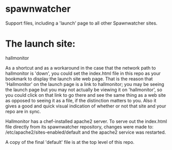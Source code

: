 spawnwatcher
============

Support files, including a 'launch' page to all other Spawnwatcher sites.


The launch site:
===============================
hallmonitor

As a shortcut and as a workaround in the case that the network path to hallmonitor is 'down',
you could set the index.html file in this repo as your bookmark to display the launch 
site web page.  That is the reason that 'Hallmonitor' on the launch page is a link to 
hallmonitor; you may be seeing the launch page but you may not actually be viewing it on 
'hallmonitor', so you could click on that link to go there and see the same thing as a web 
site as opposed to seeing it as a file, if the distinction matters to you.  Also it gives a
good and quick visual indication of whether or not that site and your repo are in sync.

Hallmonitor has a chef-installed apache2 server.
To serve out the index.html file directly from its spawnwatcher repository, changes were made
to:  /etc/apache2/sites-enabled/default and the apache2 service was restarted.

A copy of the final 'default' file is at the top level of this repo.


